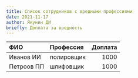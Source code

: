 ```yaml
---
title: Список сотрудников с вредными профессиями
date: 2021-11-17
author: Якунин ДИ
briefly: Доплата за вредность
---
```


| ФИО | Профессия | Доплата |
| :--- | :--- | ---: |
| Иванов ИИ | полировщик | 1000 |
| Петроов ПП | шлифовщик | 1000 |